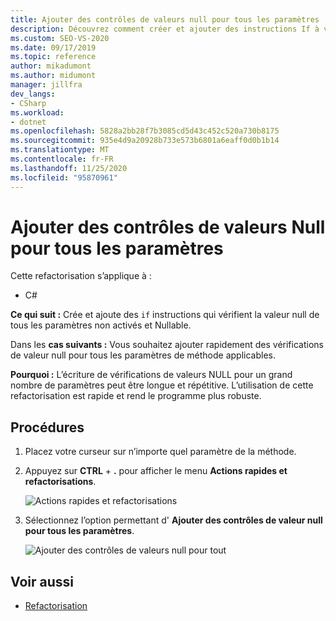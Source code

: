 ```yaml
---
title: Ajouter des contrôles de valeurs null pour tous les paramètres
description: Découvrez comment créer et ajouter des instructions If à votre code pour vérifier la valeur null de tous les paramètres non activés et Nullable.
ms.custom: SEO-VS-2020
ms.date: 09/17/2019
ms.topic: reference
author: mikadumont
ms.author: midumont
manager: jillfra
dev_langs:
- CSharp
ms.workload:
- dotnet
ms.openlocfilehash: 5828a2bb28f7b3085cd5d43c452c520a730b8175
ms.sourcegitcommit: 935e4d9a20928b733e573b6801a6eaff0d0b1b14
ms.translationtype: MT
ms.contentlocale: fr-FR
ms.lasthandoff: 11/25/2020
ms.locfileid: "95870961"
---
```

# <a name="add-null-checks-for-all-parameters"></a>Ajouter des contrôles de valeurs Null pour tous les paramètres 

Cette refactorisation s’applique à : 

- C# 

**Ce qui suit :** Crée et ajoute des `if` instructions qui vérifient la valeur null de tous les paramètres non activés et Nullable. 

Dans les **cas suivants :** Vous souhaitez ajouter rapidement des vérifications de valeur null pour tous les paramètres de méthode applicables.

**Pourquoi :** L’écriture de vérifications de valeurs NULL pour un grand nombre de paramètres peut être longue et répétitive. L’utilisation de cette refactorisation est rapide et rend le programme plus robuste.  

## <a name="how-to"></a>Procédures 

1. Placez votre curseur sur n’importe quel paramètre de la méthode.

2. Appuyez sur **CTRL** + **.** pour afficher le menu **Actions rapides et refactorisations**.

   ![Actions rapides et refactorisations](media/add-null-checks-for-all-parameters.png)
   
3. Sélectionnez l’option permettant d' **Ajouter des contrôles de valeur null pour tous les paramètres**.

   ![Ajouter des contrôles de valeurs null pour tout](media/add-null-checks-for-all.png) 

## <a name="see-also"></a>Voir aussi 

- [Refactorisation](../refactoring-in-visual-studio.md)

